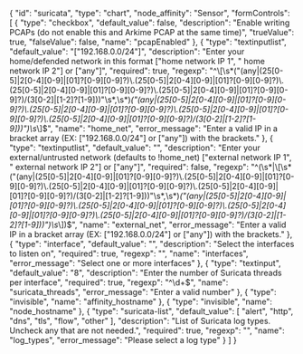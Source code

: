 {
  "id": "suricata",
  "type": "chart",
  "node_affinity": "Sensor",
  "formControls": [
    {
      "type": "checkbox",
      "default_value": false,
      "description": "Enable writing PCAPs (do not enable this and Arkime PCAP at the same time)",
      "trueValue": true,
      "falseValue": false,
      "name": "pcapEnabled"
    },
    {
      "type": "textinputlist",
      "default_value": "[\"192.168.0.0/24\"]",
      "description": "Enter your home/defended network in this format [\"home network IP 1\", \" home network IP 2\"] or [\"any\"]",
      "required": true,
      "regexp": "^\\[\\s*(\"(any|(25[0-5]|2[0-4][0-9]|[01]?[0-9][0-9]?)\\.(25[0-5]|2[0-4][0-9]|[01]?[0-9][0-9]?)\\.(25[0-5]|2[0-4][0-9]|[01]?[0-9][0-9]?)\\.(25[0-5]|2[0-4][0-9]|[01]?[0-9][0-9]?)/(3[0-2]|[1-2]?[1-9]))\"\\s*,\\s*)*(\"(any|(25[0-5]|2[0-4][0-9]|[01]?[0-9][0-9]?)\\.(25[0-5]|2[0-4][0-9]|[01]?[0-9][0-9]?)\\.(25[0-5]|2[0-4][0-9]|[01]?[0-9][0-9]?)\\.(25[0-5]|2[0-4][0-9]|[01]?[0-9][0-9]?)/(3[0-2]|[1-2]?[1-9]))\")\\s*\\]$",
      "name": "home_net",
      "error_message": "Enter a valid IP in a bracket array (EX: [\"192.168.0.0/24\"] or [\"any\"]) with the brackets."
    },
    {
      "type": "textinputlist",
      "default_value": "",
      "description": "Enter your external/untrusted network (defaults to !home_net) [\"external network IP 1\", \" external network IP 2\"] or [\"any\"]",
      "required": false,
      "regexp": "^(\\s*|\\[\\s*(\"(any|(25[0-5]|2[0-4][0-9]|[01]?[0-9][0-9]?)\\.(25[0-5]|2[0-4][0-9]|[01]?[0-9][0-9]?)\\.(25[0-5]|2[0-4][0-9]|[01]?[0-9][0-9]?)\\.(25[0-5]|2[0-4][0-9]|[01]?[0-9][0-9]?)/(3[0-2]|[1-2]?[1-9]))\"\\s*,\\s*)*(\"(any|(25[0-5]|2[0-4][0-9]|[01]?[0-9][0-9]?)\\.(25[0-5]|2[0-4][0-9]|[01]?[0-9][0-9]?)\\.(25[0-5]|2[0-4][0-9]|[01]?[0-9][0-9]?)\\.(25[0-5]|2[0-4][0-9]|[01]?[0-9][0-9]?)/(3[0-2]|[1-2]?[1-9]))\")\\s*\\])$",
      "name": "external_net",
      "error_message": "Enter a valid IP in a bracket array (EX: [\"192.168.0.0/24\"] or [\"any\"]) with the brackets."
    },
    {
      "type": "interface",
      "default_value": "",
      "description": "Select the interfaces to listen on",
      "required": true,
      "regexp": "",
      "name": "interfaces",
      "error_message": "Select one or more interfaces"
    },
    {
      "type": "textinput",
      "default_value": "8",
      "description": "Enter the number of Suricata threads per interface",
      "required": true,
      "regexp": "^\\d+$",
      "name": "suricata_threads",
      "error_message": "Enter a valid number"
    },
    {
      "type": "invisible",
      "name": "affinity_hostname"
    },
    {
      "type": "invisible",
      "name": "node_hostname"
    },
    {
      "type": "suricata-list",
      "default_value": [
        "alert",
        "http",
        "dns",
        "tls",
        "flow",
        "other"
      ],
      "description": "List of Suricata log types. Uncheck any that are not needed.",
      "required": true,
      "regexp": "",
      "name": "log_types",
      "error_message": "Please select a log type"
    }
  ]
}
